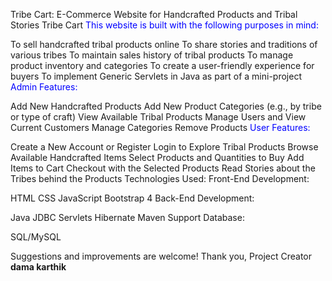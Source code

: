 Tribe Cart: E-Commerce Website for Handcrafted Products and Tribal Stories
Tribe Cart
<span style="color:blue">This website is built with the following purposes in mind:</span>

To sell handcrafted tribal products online
To share stories and traditions of various tribes
To maintain sales history of tribal products
To manage product inventory and categories
To create a user-friendly experience for buyers
To implement Generic Servlets in Java as part of a mini-project
<span style="color:blue">Admin Features:</span>

Add New Handcrafted Products
Add New Product Categories (e.g., by tribe or type of craft)
View Available Tribal Products
Manage Users and View Current Customers
Manage Categories
Remove Products
<span style="color:blue">User Features:</span>

Create a New Account or Register
Login to Explore Tribal Products
Browse Available Handcrafted Items
Select Products and Quantities to Buy
Add Items to Cart
Checkout with the Selected Products
Read Stories about the Tribes behind the Products
Technologies Used:
Front-End Development:

HTML
CSS
JavaScript
Bootstrap 4
Back-End Development:

Java
JDBC
Servlets
Hibernate
Maven Support
Database:

SQL/MySQL

Suggestions and improvements are welcome!
Thank you,
Project Creator
<b>dama karthik</b>
